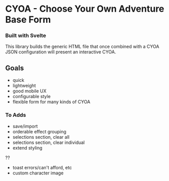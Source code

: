 # CYOA - Choose Your Own Adventure Base Form

### Built with Svelte

This library builds the generic HTML file that once combined with a CYOA JSON configuration will present an interactive CYOA.

## Goals

- quick
- lightweight
- good mobile UX
- configurable style
- flexible form for many kinds of CYOA

### To Adds

- save/import
- orderable effect grouping
- selections section, clear all
- selections section, clear individual
- extend styling

??
- toast errors/can't afford, etc
- custom character image
